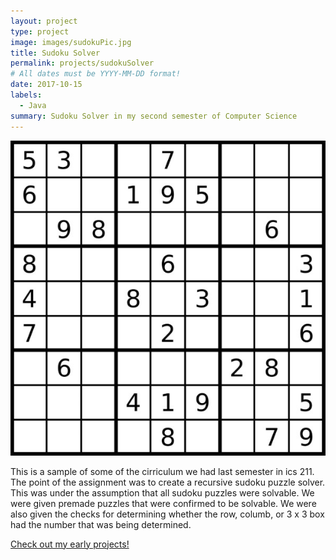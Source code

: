 ```yaml
---
layout: project
type: project
image: images/sudokuPic.jpg
title: Sudoku Solver
permalink: projects/sudokuSolver
# All dates must be YYYY-MM-DD format!
date: 2017-10-15
labels:
  - Java
summary: Sudoku Solver in my second semester of Computer Science
---
```


<div class="ui small rounded images">
  <img class="ui image" src="../images/sudokuPic.jpg">
</div>

This is a sample of some of the cirriculum we had last semester in ics 211. The point of the assignment was to create a recursive sudoku puzzle solver. This was under the assumption that all sudoku puzzles were solvable. We were given premade puzzles that were confirmed to be solvable. We were also given the checks for determining whether the row, columb, or 3 x 3 box had the number that was being determined. 

<a href="https://github.com/htobin/ManiniProjects2">Check out my early projects!</a>




